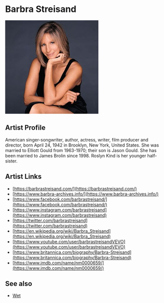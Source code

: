 # Barbra Streisand

![](../../assets/artists/Barbra_Streisand.png)

## Artist Profile

American singer-songwriter, author, actress, writer, film producer and director, born April 24, 1942 in Brooklyn, New York, United States. She was married to Elliott Gould from 1963-1970; their son is Jason Gould. She has been married to James Brolin since 1998. Roslyn Kind is her younger half-sister.

## Artist Links

- [https://barbrastreisand.com/](https://barbrastreisand.com/)
- [https://www.barbra-archives.info/](https://www.barbra-archives.info/)
- [https://www.facebook.com/barbrastreisand/](https://www.facebook.com/barbrastreisand/)
- [https://www.instagram.com/barbrastreisand](https://www.instagram.com/barbrastreisand)
- [https://twitter.com/barbrastreisand](https://twitter.com/barbrastreisand)
- [https://en.wikipedia.org/wiki/Barbra_Streisand](https://en.wikipedia.org/wiki/Barbra_Streisand)
- [https://www.youtube.com/user/barbrastreisandVEVO](https://www.youtube.com/user/barbrastreisandVEVO)
- [https://www.britannica.com/biography/Barbra-Streisand](https://www.britannica.com/biography/Barbra-Streisand)
- [https://www.imdb.com/name/nm0000659/](https://www.imdb.com/name/nm0000659/)


## See also

- [Wet](Wet.md)
